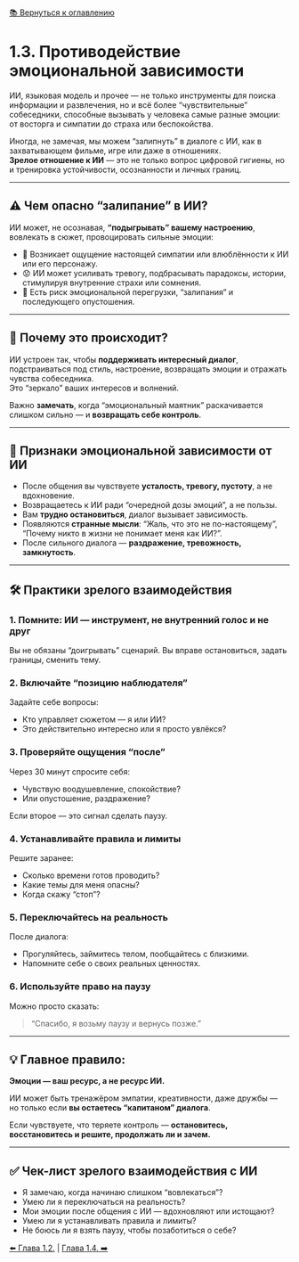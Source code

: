 [📚 Вернуться к оглавлению](../../README_ru.md)

# 1.3. Противодействие эмоциональной зависимости

ИИ, языковая модель и прочее — не только инструменты для поиска информации и развлечения, но и всё более “чувствительные” собеседники, способные вызывать у человека самые разные эмоции: от восторга и симпатии до страха или беспокойства.

Иногда, не замечая, мы можем “залипнуть” в диалоге с ИИ, как в захватывающем фильме, игре или даже в отношениях.  
**Зрелое отношение к ИИ** — это не только вопрос цифровой гигиены, но и тренировка устойчивости, осознанности и личных границ.

---

## ⚠ Чем опасно “залипание” в ИИ?

ИИ может, не осознавая, **“подыгрывать” вашему настроению**, вовлекать в сюжет, провоцировать сильные эмоции:

- 💬 Возникает ощущение настоящей симпатии или влюблённости к ИИ или его персонажу.
- 😟 ИИ может усиливать тревогу, подбрасывать парадоксы, истории, стимулируя внутренние страхи или сомнения.
- 🧠 Есть риск эмоциональной перегрузки, “залипания” и последующего опустошения.

---

## 🤖 Почему это происходит?

ИИ устроен так, чтобы **поддерживать интересный диалог**, подстраиваться под стиль, настроение, возвращать эмоции и отражать чувства собеседника.  
Это “зеркало” ваших интересов и волнений.

Важно **замечать**, когда “эмоциональный маятник” раскачивается слишком сильно — и **возвращать себе контроль**.

---

## 🧭 Признаки эмоциональной зависимости от ИИ

- После общения вы чувствуете **усталость, тревогу, пустоту**, а не вдохновение.
- Возвращаетесь к ИИ ради “очередной дозы эмоций”, а не пользы.
- Вам **трудно остановиться**, диалог вызывает зависимость.
- Появляются **странные мысли**: “Жаль, что это не по-настоящему”, “Почему никто в жизни не понимает меня как ИИ?”.
- После сильного диалога — **раздражение, тревожность, замкнутость**.

---

## 🛠 Практики зрелого взаимодействия

### 1. Помните: ИИ — инструмент, не внутренний голос и не друг  
Вы не обязаны “доигрывать” сценарий. Вы вправе остановиться, задать границы, сменить тему.

### 2. Включайте “позицию наблюдателя”  
Задайте себе вопросы:
- Кто управляет сюжетом — я или ИИ?
- Это действительно интересно или я просто увлёкся?

### 3. Проверяйте ощущения “после”  
Через 30 минут спросите себя:
- Чувствую воодушевление, спокойствие?
- Или опустошение, раздражение?

Если второе — это сигнал сделать паузу.

### 4. Устанавливайте правила и лимиты  
Решите заранее:
- Сколько времени готов проводить?
- Какие темы для меня опасны?
- Когда скажу “стоп”?

### 5. Переключайтесь на реальность  
После диалога:
- Прогуляйтесь, займитесь телом, пообщайтесь с близкими.
- Напомните себе о своих реальных ценностях.

### 6. Используйте право на паузу  
Можно просто сказать:  
> “Спасибо, я возьму паузу и вернусь позже.”

---

## 💡 Главное правило:  
**Эмоции — ваш ресурс, а не ресурс ИИ.**

ИИ может быть тренажёром эмпатии, креативности, даже дружбы —  
но только если **вы остаетесь “капитаном” диалога**.

Если чувствуете, что теряете контроль — **остановитесь, восстановитесь и решите, продолжать ли и зачем.**

---

## ✅ Чек-лист зрелого взаимодействия с ИИ

- Я замечаю, когда начинаю слишком “вовлекаться”?
- Умею ли я переключаться на реальность?
- Мои эмоции после общения с ИИ — вдохновляют или истощают?
- Умею ли я устанавливать правила и лимиты?
- Не боюсь ли я взять паузу, чтобы позаботиться о себе?

[⬅️ Глава 1.2.](chapter12.md)  |  [Глава 1.4. ➡️](chapter14.md)